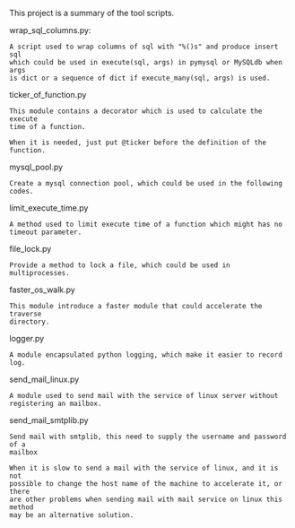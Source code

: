 This project is a summary of the tool scripts.

wrap_sql_columns.py:

    A script used to wrap columns of sql with "%()s" and produce insert sql
    which could be used in execute(sql, args) in pymysql or MySQLdb when args
    is dict or a sequence of dict if execute_many(sql, args) is used.

ticker_of_function.py
    
    This module contains a decorator which is used to calculate the execute 
    time of a function.

    When it is needed, just put @ticker before the definition of the function.

mysql_pool.py
    
    Create a mysql connection pool, which could be used in the following codes.

limit_execute_time.py

    A method used to limit execute time of a function which might has no 
    timeout parameter.

file_lock.py
    
    Provide a method to lock a file, which could be used in multiprocesses.
    
faster_os_walk.py
    
    This module introduce a faster module that could accelerate the traverse 
    directory.

logger.py
    
    A module encapsulated python logging, which make it easier to record log.

send_mail_linux.py

    A module used to send mail with the service of linux server without
    registering an mailbox.

send_mail_smtplib.py

    Send mail with smtplib, this need to supply the username and password of a
    mailbox

    When it is slow to send a mail with the service of linux, and it is not
    possible to change the host name of the machine to accelerate it, or there
    are other problems when sending mail with mail service on linux this method
    may be an alternative solution.